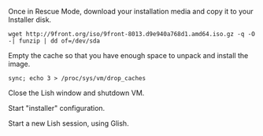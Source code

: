 Once in Rescue Mode, download your installation media and copy it to your Installer disk.

`wget http://9front.org/iso/9front-8013.d9e940a768d1.amd64.iso.gz -q -O -| funzip | dd of=/dev/sda`

Empty the cache so that you have enough space to unpack and install the image.

`sync; echo 3 > /proc/sys/vm/drop_caches`

Close the Lish window and shutdown VM.

Start "installer" configuration.

Start a new Lish session, using Glish.

[^1]: https://www.linode.com/docs/guides/install-a-custom-distribution-on-a-linode
[^2]: http://9front.org/iso/
[^3]: http://fqa.9front.org/fqa4.html#4.3
